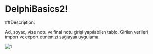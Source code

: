 # DelphiBasics2!

##Description:

Ad, soyad, vize notu ve final notu girişi yapılabilen tablo.
Girilen verileri import ve export etmemizi sağlayan uygulama.

![1](https://user-images.githubusercontent.com/40443383/189995466-9d487503-1259-491b-bee2-1e772f2c5a4b.png)
